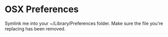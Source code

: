 # OSX Preferences

Symlink me into your ~/Library/Preferences folder. Make sure the file you're
replacing has been removed.
